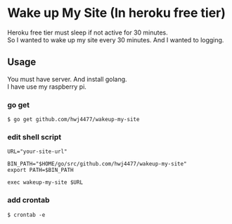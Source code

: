 # Wake up My Site (In heroku free tier)
Heroku free tier must sleep if not active for 30 minutes.<br />
So I wanted to wake up my site every 30 minutes. And I wanted to logging.<br />

## Usage ##
You must have server. And install golang.<br />
I have use my raspberry pi.<br />

### go get
```
$ go get github.com/hwj4477/wakeup-my-site
```

### edit shell script
```
URL="your-site-url"

BIN_PATH="$HOME/go/src/github.com/hwj4477/wakeup-my-site"
export PATH=$BIN_PATH

exec wakeup-my-site $URL
```

### add crontab
```
$ crontab -e
```
